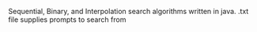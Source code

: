 Sequential, Binary, and Interpolation search algorithms written in java. .txt file supplies prompts to search from
